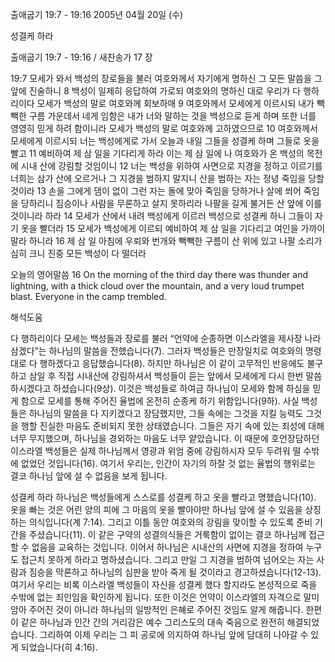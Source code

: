 출애굽기 19:7 - 19:16 
2005년 04월 20일 (수)

성결케 하라



출애굽기 19:7 - 19:16 / 새찬송가 17 장


19:7 모세가 와서 백성의 장로들을 불러 여호와께서 자기에게 명하신 그 모든 말씀을 그 앞에 진술하니 8 백성이 일제히 응답하여 가로되 여호와의 명하신 대로 우리가 다 행하리이다 모세가 백성의 말로 여호와께 회보하매 9 여호와께서 모세에게 이르시되 내가 빽빽한 구름 가운데서 네게 임함은 내가 너와 말하는 것을 백성으로 듣게 하며 또한 너를 영영히 믿게 하려 함이니라 모세가 백성의 말로 여호와께 고하였으므로 10 여호와께서 모세에게 이르시되 너는 백성에게로 가서 오늘과 내일 그들을 성결케 하며 그들로 옷을 빨고 11 예비하여 제 삼 일을 기다리게 하라 이는 제 삼 일에 나 여호와가 온 백성의 목전에 시내 산에 강림할 것임이니 12 너는 백성을 위하여 사면으로 지경을 정하고 이르기를 너희는 삼가 산에 오르거나 그 지경을 범하지 말지니 산을 범하는 자는 정녕 죽임을 당할 것이라 13 손을 그에게 댐이 없이 그런 자는 돌에 맞아 죽임을 당하거나 살에 쐬어 죽임을 당하리니 짐승이나 사람을 무론하고 살지 못하리라 나팔을 길게 불거든 산 앞에 이를 것이니라 하라 14 모세가 산에서 내려 백성에게 이르러 백성으로 성결케 하니 그들이 자기 옷을 빨더라 15 모세가 백성에게 이르되 예비하여 제 삼 일을 기다리고 여인을 가까이 말라 하니라 16 제 삼 일 아침에 우뢰와 번개와 빽빽한 구름이 산 위에 있고 나팔 소리가 심히 크니 진중 모든 백성이 다 떨더라 

오늘의 영어말씀 
16 On the morning of the third day there was thunder and lightning, with a thick cloud over the mountain, and a very loud trumpet blast. Everyone in the camp trembled.

해석도움





다 행하리이다 
모세는 백성들과 장로를 불러 “언약에 순종하면 이스라엘을 제사장 나라 삼겠다”는 하나님의 말씀을 전했습니다(7). 그러자 백성들은 만장일치로 여호와의 명령대로 다 행하겠다고 응답했습니다(8). 하지만 하나님은 이 같이 고무적인 반응에도 불구하고 삼일 후 직접 시내산에 강림하셔서 백성들이 듣는 앞에서 모세에게 다시 한번 말씀하시겠다고 하셨습니다(9상). 이것은 백성들로 하여금 하나님이 모세와 함께 하심을 믿게 함으로 모세를 통해 주어진 율법에 온전히 순종케 하기 위함입니다(9하). 사실 백성들은 하나님의 말씀을 다 지키겠다고 장담했지만, 그들 속에는 그것을 지킬 능력도 그것을 행할 진실한 마음도 준비되지 못한 상태였습니다. 그들은 자기 속에 있는 죄성에 대해 너무 무지했으며, 하나님을 경외하는 마음도 너무 얕았습니다. 이 때문에 호언장담하던 이스라엘 백성들은 실제 하나님께서 영광과 위엄 중에 강림하시자 모두 두려워 떨 수밖에 없었던 것입니다(16). 여기서 우리는, 인간이 자기의 하잘 것 없는 율법의 행위로는 결코 하나님 앞에 설 수 없음을 보게 됩니다. 

성결케 하라 
하나님은 백성들에게 스스로를 성결케 하고 옷을 빨라고 명했습니다(10). 옷을 빠는 것은 어린 양의 피에 그 마음의 옷을 빨아야만 하나님 앞에 설 수 있음을 상징하는 의식입니다(계 7:14). 그리고 이틀 동안 여호와의 강림을 맞이할 수 있도록 준비 기간을 주셨습니다(11). 이 같은 구약의 성결의식들은 거룩함이 없이는 결코 하나님께 접근할 수 없음을 교육하는 것입니다. 이어서 하나님은 시내산의 사면에 지경을 정하여 누구도 접근치 못하게 하라고 명하셨습니다. 그리고 만일 그 지경을 범하여 넘어오는 자는 사람과 짐승을 막론하고 하나님의 심판을 받아 죽게 될 것이라고 경고하셨습니다(12-13). 여기서 우리는 비록 이스라엘 백성들이 자신을 성결케 했다 할지라도 본성적으로 죽을 수밖에 없는 죄인임을 확인하게 됩니다. 또한 이것은 언약이 이스라엘의 자격으로 말미암아 주어진 것이 아니라 하나님의 일방적인 은혜로 주어진 것임도 알게 해줍니다. 한편 이 같은 하나님과 인간 간의 거리감은 예수 그리스도의 대속 죽음으로 완전히 해결되었습니다. 그리하여 이제 우리는 그 피 공로에 의지하여 하나님 앞에 담대히 나아갈 수 있게 되었습니다(히 4:16).